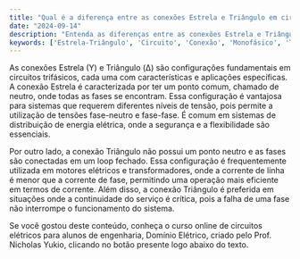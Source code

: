 ```yaml
---
title: "Qual é a diferença entre as conexões Estrela e Triângulo em circuitos trifásicos?"
date: "2024-09-14"
description: "Entenda as diferenças entre as conexões Estrela e Triângulo em circuitos trifásicos e suas aplicações."
keywords: ['Estrela-Triângulo', 'Circuito', 'Conexão', 'Monofásico', 'Triângulo-Estrela', 'Equilibrado']
---
```


As conexões Estrela (Y) e Triângulo (Δ) são configurações fundamentais em circuitos trifásicos, cada uma com características e aplicações específicas. A conexão Estrela é caracterizada por ter um ponto comum, chamado de neutro, onde todas as fases se encontram. Essa configuração é vantajosa para sistemas que requerem diferentes níveis de tensão, pois permite a utilização de tensões fase-neutro e fase-fase. É comum em sistemas de distribuição de energia elétrica, onde a segurança e a flexibilidade são essenciais.

Por outro lado, a conexão Triângulo não possui um ponto neutro e as fases são conectadas em um loop fechado. Essa configuração é frequentemente utilizada em motores elétricos e transformadores, onde a corrente de linha é menor que a corrente de fase, permitindo uma operação mais eficiente em termos de corrente. Além disso, a conexão Triângulo é preferida em situações onde a continuidade do serviço é crítica, pois a falha de uma fase não interrompe o funcionamento do sistema.

Se você gostou deste conteúdo, conheça o curso online de circuitos elétricos para alunos de engenharia, Domínio Elétrico, criado pelo Prof. Nicholas Yukio, clicando no botão presente logo abaixo do texto.